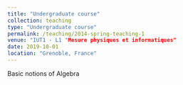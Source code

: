 ```yaml
---
title: "Undergraduate course"
collection: teaching
type: "Undergraduate course"
permalink: /teaching/2014-spring-teaching-1
venue: "IUT1 - L1 "Mesure physiques et informatiques"
date: 2019-10-01
location: "Grenoble, France"
---
```


Basic notions of Algebra

